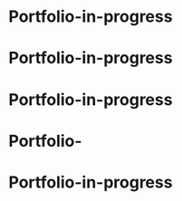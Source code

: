 # Portfolio-in-progress
# Portfolio-in-progress
# Portfolio-in-progress
# Portfolio-
# Portfolio-in-progress
